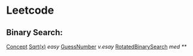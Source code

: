 # Leetcode

## Binary Search:

[Concept](https://github.com/thealgor/Leetcode/blob/master/easy/BinarySearch/GuessNumber.java)
[Sqrt(x)](https://github.com/thealgor/Leetcode/blob/master/easy/SquareRoot.java) _easy_
[GuessNumber](https://github.com/thealgor/Leetcode/blob/master/easy/BinarySearch/GuessNumber.java) _v.esay_
[RotatedBinarySearch](https://github.com/thealgor/Leetcode/blob/master/medium/BinarySearch/RotatedBinarySearch.java) _med_ _**_
